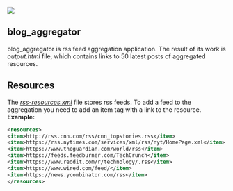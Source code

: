 <a href="https://codeclimate.com/github/TuPi4Ok/test_tasks/maintainability"><img src="https://api.codeclimate.com/v1/badges/a2cd67b3d2d4b317e506/maintainability" /></a>
## blog_aggregator
blog_aggregator is rss feed aggregation application. 
The result of its work is *output.html* file, which contains links to 50 latest posts of aggregated resources.
## Resources
The [*rss-resources.xml*](./src/main/resources/rss-resources.xml) file stores rss feeds. To add a feed to the aggregation you need to add an item tag with a link to the resource.  
**Example:**
```xml
<resources>
<item>http://rss.cnn.com/rss/cnn_topstories.rss</item>
<item>https://rss.nytimes.com/services/xml/rss/nyt/HomePage.xml</item>
<item>https://www.theguardian.com/world/rss</item>
<item>https://feeds.feedburner.com/TechCrunch</item>
<item>https://www.reddit.com/r/technology/.rss</item>
<item>https://www.wired.com/feed/</item>
<item>https://news.ycombinator.com/rss</item>
</resources>
```
